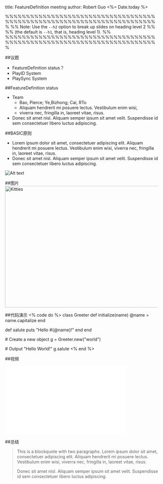 title: FeatureDefinition meeting
author: Robert Guo
<%= Date.today %> 
<link rel="stylesheet" href="./s6/projection.css">

%%%%%%%%%%%%%%%%%%%%%%%%%%%%%%%%%%%%%%%%%%%%%%%%%%%%%%%%%%%%%%%%%%%%%%%%%
%% Note: Use the `--h2` option to break up slides on heading level 2   %%
%% (the default is `--h1`, that is, heading level 1).                  %%
%%%%%%%%%%%%%%%%%%%%%%%%%%%%%%%%%%%%%%%%%%%%%%%%%%%%%%%%%%%%%%%%%%%%%%%%%


##议题

- FeatureDefinition status？
- PlayID System 
- PlaySync System


##FeatureDefinition status

* Team
	* Bao, Pierce; Ye,Bizhong; Cai, RTo
    * Aliquam hendrerit mi posuere lectus. Vestibulum enim wisi,
    * viverra nec, fringilla in, laoreet vitae, risus.
*   Donec sit amet nisl. Aliquam semper ipsum sit amet velit.
    Suspendisse id sem consectetuer libero luctus adipiscing.


##BASIC原则

*   Lorem ipsum dolor sit amet, consectetuer adipiscing elit.
    Aliquam hendrerit mi posuere lectus. Vestibulum enim wisi,
    viverra nec, fringilla in, laoreet vitae, risus.
*   Donec sit amet nisl. Aliquam semper ipsum sit amet velit.
    Suspendisse id sem consectetuer libero luctus adipiscing.
	
![Alt text](./images/ddms-network.png "Optional title")

##图片
  <img src="./images/ddms-network.png" alt="Kitties" width="800" height="400">


##代码演示
<% code do %>
class Greeter
  def initialize(name)
    @name = name.capitalize
  end
 
  def salute
    puts "Hello #{@name}!"
  end
end
 
\# Create a new object
g = Greeter.new("world")
 
\# Output "Hello World!"
g.salute
<% end %>

##视频

<iframe src="./videos/ad.mp4" width="400" height="225" frameborder="0"></iframe>

##总结

> This is a blockquote with two paragraphs. Lorem ipsum dolor sit amet,
> consectetuer adipiscing elit. Aliquam hendrerit mi posuere lectus.
> Vestibulum enim wisi, viverra nec, fringilla in, laoreet vitae, risus.
> 
> Donec sit amet nisl. Aliquam semper ipsum sit amet velit. Suspendisse
> id sem consectetuer libero luctus adipiscing.
